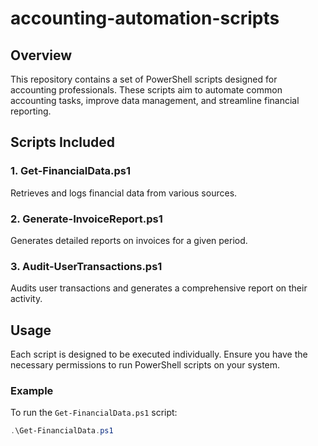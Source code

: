 # accounting-automation-scripts

## Overview
This repository contains a set of PowerShell scripts designed for accounting professionals. These scripts aim to automate common accounting tasks, improve data management, and streamline financial reporting.

## Scripts Included

### 1. Get-FinancialData.ps1
Retrieves and logs financial data from various sources.

### 2. Generate-InvoiceReport.ps1
Generates detailed reports on invoices for a given period.

### 3. Audit-UserTransactions.ps1
Audits user transactions and generates a comprehensive report on their activity.

## Usage
Each script is designed to be executed individually. Ensure you have the necessary permissions to run PowerShell scripts on your system.

### Example
To run the `Get-FinancialData.ps1` script:
```powershell
.\Get-FinancialData.ps1
